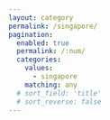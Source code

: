 ```yaml
---
layout: category
permalink: /singapore/
pagination: 
  enabled: true
  permalink: /:num/
  categories:
    values:
      - singapore
    matching: any
  # sort_field: 'title'
  # sort_reverse: false
---
```


